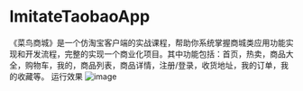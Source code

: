 # ImitateTaobaoApp
《菜鸟商城》是一个仿淘宝客户端的实战课程，帮助你系统掌握商城类应用功能实现和开发流程，完整的实现一个商业化项目。其中功能包括：首页，热卖，商品大全，购物车，我的，商品列表，商品详情，注册/登录，收货地址，我的订单，我的收藏等。
运行效果
![image](https://github.com/zxuu/ImitateTaobaoApp/blob/89077f1cf709d65920cbe4414b3e8fe23e817276/app/src/main/res/mipmap-xxhdpi/Screenshot_20180318-181334.png)
